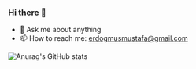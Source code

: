 ### Hi there 👋



- 💬 Ask me about anything
- 📫 How to reach me: erdogmusmustafa@gmail.com


![Anurag's GitHub stats](https://github-readme-stats.vercel.app/api?username=mustafaerdogmus&theme=dracula&show_icons=true)
<!--
**mustafaerdogmus/mustafaerdogmus** is a ✨ _special_ ✨ repository because its `README.md` (this file) appears on your GitHub profile.

Here are some ideas to get you started:

- 🔭 I’m currently working on ...
- 🌱 I’m currently learning ...
- 👯 I’m looking to collaborate on ...
- 🤔 I’m looking for help with ...
- 💬 Ask me about ...
- 📫 How to reach me: ...
- 😄 Pronouns: ...
- ⚡ Fun fact: ...
-->
